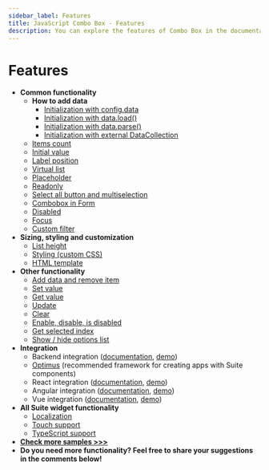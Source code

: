 ```yaml
---
sidebar_label: Features
title: JavaScript Combo Box - Features 
description: You can explore the features of Combo Box in the documentation of the DHTMLX JavaScript UI library. Browse developer guides and API reference, try out code examples and live demos, and download a free 30-day evaluation version of DHTMLX Suite 7.
---
```


# Features

- **Common functionality**
  - **How to add data**
    - [Initialization with config.data](https://snippet.dhtmlx.com/8bsb9dji)
    - [Initialization with data.load()](https://snippet.dhtmlx.com/69jnq5cn)
    - [Initialization with data.parse()](https://snippet.dhtmlx.com/d2y5yf46)
    - [Initialization with external DataCollection](https://snippet.dhtmlx.com/u8bf3efb)
  - [Items count](https://snippet.dhtmlx.com/fw2u2bww)
  - [Initial value](https://snippet.dhtmlx.com/spnausim)
  - [Label position](https://snippet.dhtmlx.com/2936fray)
  - [Virtual list](https://snippet.dhtmlx.com/5srwualw)
  - [Placeholder](https://snippet.dhtmlx.com/759z23gh)
  - [Readonly](https://snippet.dhtmlx.com/igjsuf7y)
  - [Select all button and multiselection](https://snippet.dhtmlx.com/ui7pi7ty)
  - [Combobox in Form](https://snippet.dhtmlx.com/wla7u1xq)
  - [Disabled](https://snippet.dhtmlx.com/ductsm0f)
  - [Focus](https://snippet.dhtmlx.com/hp6b5sxe)
  - [Custom filter](https://snippet.dhtmlx.com/791incm9)
- **Sizing, styling and customization**
  - [List height](https://snippet.dhtmlx.com/vilg4l7w)
  - [Styling (custom CSS)](https://snippet.dhtmlx.com/lldd739i)
  - [HTML template](https://snippet.dhtmlx.com/z7cpj76i)
- **Other functionality**
  - [Add data and remove item](https://snippet.dhtmlx.com/o7vd331z)
  - [Set value](https://snippet.dhtmlx.com/xl1p7zcx)
  - [Get value](https://snippet.dhtmlx.com/ppvjknid)
  - [Update](https://snippet.dhtmlx.com/y7hpq0x8)
  - [Clear](https://snippet.dhtmlx.com/omlrtmj7)
  - [Enable, disable, is disabled](https://snippet.dhtmlx.com/7bujtsuu)
  - [Get selected index](https://snippet.dhtmlx.com/ik6r8cs2)
  - [Show / hide options list](https://snippet.dhtmlx.com/ztc4sko8)
- **Integration**
  - Backend integration ([documentation](integration/suite_and_backend.md), [demo](https://github.com/DHTMLX/nodejs-suite-demo))
  - [Optimus](optimus_guides.md) (recommended framework for creating apps with Suite components)
  - React integration ([documentation](integration/suite_and_react.md), [demo](https://github.com/DHTMLX/react-widgets))
  - Angular integration ([documentation](integration/suite_and_angular.md), [demo](https://github.com/DHTMLX/angular-suite-demo))
  - Vue integration ([documentation](integration/suite_and_vue.md), [demo](https://github.com/DHTMLX/vue-suite-demo))
- **All Suite widget functionality**
  - [Localization](https://snippet.dhtmlx.com/cnj0j9g0)
  - [Touch support](https://snippet.dhtmlx.com/q3cu6x1a)
  - [TypeScript support](common_features/using_typescript.md)
- [**Check more samples >>>**](https://snippet.dhtmlx.com/all?text=combobox)
- **Do you need more functionality? Feel free to share your suggestions in the comments below!**
